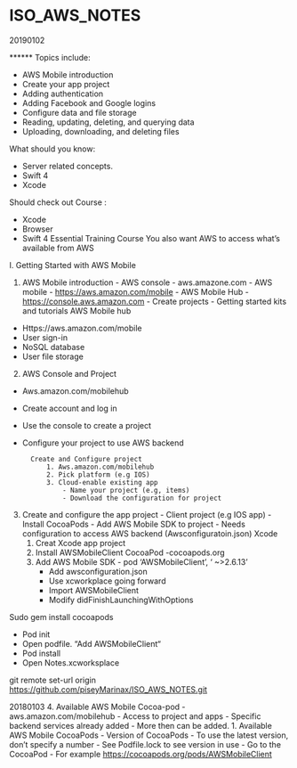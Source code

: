 # ISO_AWS_NOTES

20190102


 ****** Topics include:
* AWS Mobile introduction
* Create your app project
* Adding authentication
* Adding Facebook and Google logins
* Configure data and file storage
* Reading, updating, deleting, and querying data
* Uploading, downloading, and deleting files


What should you know:
* Server related concepts.
* Swift 4
* Xcode 

Should check out Course : 
* Xcode 
* Browser 
* Swift 4 Essential Training Course 
You also want AWS to access what’s available from AWS

I. Getting Started with AWS Mobile 

1. AWS Mobile introduction
        - AWS console - aws.amazone.com
        - AWS mobile - https://aws.amazon.com/mobile
        - AWS Mobile Hub - https://console.aws.amazon.com
        - Create projects 
        - Getting started kits and tutorials
    AWS Mobile hub
* Https://aws.amazon.com/mobile
* User sign-in
* NoSQL database
* User file storage


2. AWS Console and Project 
* Aws.amazon.com/mobilehub
* Create account and log in
* Use the console to create a project
* Configure your project to use AWS backend 

        Create and Configure project 
            1. Aws.amazon.com/mobilehub 
            2. Pick platform (e.g IOS)
            3. Cloud-enable existing app
                - Name your project (e.g, items)
                - Download the configuration for project
3. Create and configure the app project
            - Client project (e.g IOS app) 
            - Install CocoaPods
            - Add AWS Mobile SDK to project
            - Needs configuration to access AWS backend (Awsconfiguratoin.json)
Xcode 
      1. Creat Xcode app project
      2. Install AWSMobileClient CocoaPod -cocoapods.org
      3. Add AWS Mobile SDK - pod ‘AWSMobileClient’, ‘ ~>2.6.13’
            - Add awsconfiguration.json
            - Use xcworkplace going forward
            - Import AWSMobileClient
            - Modify didFinishLaunchingWithOptions


Sudo gem install cocoapods
* Pod init 
* Open podfile. “Add AWSMobileClient“
* Pod install
* Open Notes.xcworksplace

git remote set-url origin https://github.com/piseyMarinax/ISO_AWS_NOTES.git

20180103
4.     Available AWS Mobile Cocoa-pod
                - aws.amazon.com/mobilehub
                - Access to project and apps
                - Specific backend services already added
                - More then can be added.
            1. Available AWS Mobile CocoaPods
            - Version of CocoaPods
            - To use the latest version, don’t specify a number
           - See Podfile.lock to see version in use
           - Go to the CocoaPod
          - For example https://cocoapods.org/pods/AWSMobileClient
